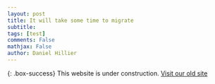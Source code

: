 ```yaml
---
layout: post
title: It will take some time to migrate
subtitle: 
tags: [test]
comments: False
mathjax: False
author: Daniel Hillier
---
```


{: .box-success}
This website is under construction. [Visit our old site](https://site-1963248-2927-973.mystrikingly.com)